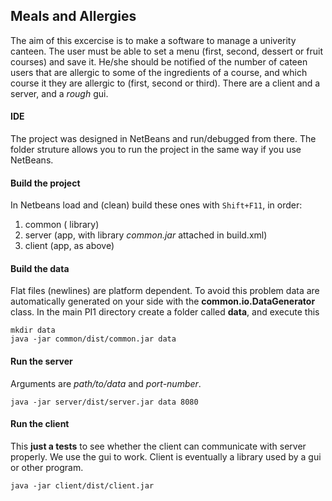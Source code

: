## Meals and Allergies

The aim of this excercise is to make a software to manage a univerity canteen. The user must be able to set a menu (first, second, dessert or fruit courses) and save it. He/she should be notified of the number of cateen users that are allergic to some of the ingredients of a course, and which course it they are allergic to (first, second or third). There are a client and a server, and a *rough* gui. 

#### IDE

The project was designed in NetBeans and run/debugged from there. The folder struture allows you to run the project in the same way if you use NetBeans.

#### Build the project

In Netbeans load and (clean) build these ones with `Shift+F11`, in order:

1. common ( library)
2. server (app, with library *common.jar* attached in build.xml)
3. client (app, as above)

#### Build the data

Flat files (newlines) are platform dependent. To avoid this problem data are automatically generated on your side with the  **common.io.DataGenerator** class.  In the main PI1 directory create a folder called **data**, and execute this

	mkdir data
	java -jar common/dist/common.jar data

#### Run the server

Arguments are *path/to/data* and *port-number*.

	java -jar server/dist/server.jar data 8080

#### Run the client

This **just a tests** to see whether the client can communicate with server properly. We use the gui to work. Client is eventually a library used by a gui or other program.

	java -jar client/dist/client.jar 


